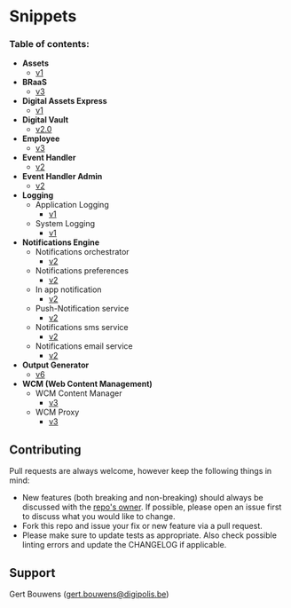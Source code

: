 # Snippets


### Table of contents:

   * **Assets**
     * [v1](assets/v1/README.md)
   * **BRaaS**
     * [v3](braas/v3/README.md)
   * **Digital Assets Express**
     * [v1](assetsexpress/v1/README.md)
   * **Digital Vault**
     * [v2.0](digitalvault/v2.0/README.md)
   * **Employee**
     * [v3](employee/v3/README.md)
   * **Event Handler**
     * [v2](eventhandler/v2/README.md)
   * **Event Handler Admin**
     * [v2](eventhandleradmin/v2/README.md)
   * **Logging**
     * Application Logging
       * [v1](applicationlogging/v1/README.md) 
     * System Logging
       * [v1](systemlogging/v1/README.md)
   * **Notifications Engine**
     * Notifications orchestrator
       * [v2](notif-orchestrator/v2/README.md)
     * Notifications preferences
       * [v2](notif-preferences/v2/README.md)
     * In app notification
       * [v2](in-app-notification/v2/README.md)
     * Push-Notification service
       * [v2](push-notifications/v2/README.md)
     * Notifications sms service
       * [v2](sms-service/v2/README.md)
     * Notifications email service
       * [v2](email-service/v2/README.md)
   * **Output Generator**
     * [v6](outputgenerator/V6/README.md)
   * **WCM (Web Content Management)**
     * WCM Content Manager
       * [v3](wcm/wcm-content-manager/v3/README.md)
     * WCM Proxy
       * [v3](wcm/wcm-proxy/v3/README.md)

## Contributing

Pull requests are always welcome, however keep the following things in mind:

- New features (both breaking and non-breaking) should always be discussed with the [repo's owner](#support). If possible, please open an issue first to discuss what you would like to change.
- Fork this repo and issue your fix or new feature via a pull request.
- Please make sure to update tests as appropriate. Also check possible linting errors and update the CHANGELOG if applicable.

## Support

Gert Bouwens (<gert.bouwens@digipolis.be>)
